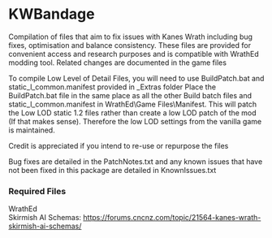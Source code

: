 # KWBandage
 Compilation of files that aim to fix issues with Kanes Wrath including bug fixes, optimisation and balance consistency.
 These files are provided for convenient access and research purposes and is compatible with WrathEd modding tool.
 Related changes are documented in the game files
 
 To compile Low Level of Detail Files, you will need to use BuildPatch.bat and static_l_common.manifest provided in _Extras folder
 Place the BuildPatch.bat file in the same place as all the other Build batch files and static_l_common.manifest in WrathEd\Game Files\Manifest.
 This will patch the Low LOD static 1.2 files rather than create a low LOD patch of the mod (If that makes sense). Therefore the low LOD settings from the vanilla game is maintained.
  
 Credit is appreciated if you intend to re-use or repurpose the files
 
 Bug fixes are detailed in the PatchNotes.txt and any known issues that have not been fixed in this package are detailed in KnownIssues.txt
 
 ### Required Files
 WrathEd  
 Skirmish AI Schemas: https://forums.cncnz.com/topic/21564-kanes-wrath-skirmish-ai-schemas/
 
